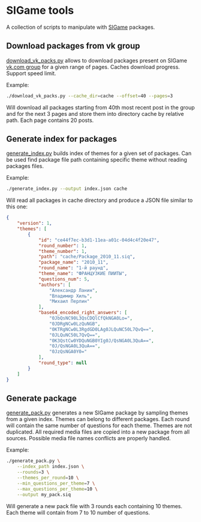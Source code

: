 # SIGame tools

A collection of scripts to manipulate with [SIGame](https://vladimirkhil.com/si/game) packages.

## Download packages from vk group

[download_vk_packs.py](download_vk_packs.py) allows to download packages present on
SIGame [vk.com group](https://vk.com/topic-135725718_34975471) for a given range of pages.
Caches download progress. Support speed limit.

Example:

```bash
./download_vk_packs.py --cache_dir=cache --offset=40 --pages=3
```

Will download all packages starting from 40th most recent post in the group and for the next 3 pages
and store them into directory cache by relative path. Each page contains 20 posts.

## Generate index for packages

[generate_index.py](generate_index.py) builds index of themes for a given set of packages.
Can be used find package file path containing specific theme without reading packages files.

Example:

```bash
./generate_index.py --output index.json cache
```

Will read all packages in cache directory and produce a JSON file similar to this one:

```json
{
    "version": 1,
    "themes": [
        {
            "id": "ce44f7ec-b3d1-11ea-a01c-04d4c4f20e47",
            "round_number": 1,
            "theme_number": 1,
            "path": "cache/Package_2010_11.siq",
            "package_name": "2010_11",
            "round_name": "1-й раунд",
            "theme_name": "ФРАНЦУЗКИЕ ПИИТЫ",
            "questions_num": 5,
            "authors": [
                "Александр Ланин",
                "Владимир Хиль",
                "Михаил Перлин"
            ],
            "base64_encoded_right_answers": [
                "0JbQsNC90L3QsCDQlCfQkNGA0Lo=",
                "0JDRgNCw0LzQuNGB",
                "0KTRgNCw0L3RgdGD0LAg0JLQuNC50L7QvQ==",
                "0JLQuNC50L7QvQ==",
                "0K3QstCw0YDQuNGB0YIg0J/QsNGA0L3QuA==",
                "0J/QsNGA0L3QuA==",
                "0JzQsNGA0Y0="
            ],
            "round_type": null
        }
    ]
}
```

## Generate package

[generate_pack.py](generate_pack.py) generates a new SIGame package by sampling themes
from a given index. Themes can belong to different packages.
Each round will contain the same number of questions for each theme.
Themes are not duplicated. All required media files are copied into a new package from all sources.
Possible media file names conflicts are properly handled.

Example:

```bash
./generate_pack.py \
    --index_path index.json \
    --rounds=3 \
    --themes_per_round=10 \
    --min_questions_per_theme=7 \
    --max_questions_per_theme=10 \
    --output my_pack.siq
```

Will generate a new pack file with 3 rounds each containing 10 themes. Each theme will contain from 7 to 10 number of questions.

